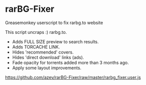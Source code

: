# rarBG-Fixer
Greasemonkey userscript to fix rarbg.to website

This script uncraps :) rarbg.to.

- Adds FULL SIZE preview to search results.
- Adds TORCACHE LINK.
- Hides 'recommended' covers.
- Hides 'direct download' links (ads).
- Fade opacity for torrents added more than 3 months ago.
- Apply some layout improvements.

https://github.com/azev/rarBG-Fixer/raw/master/rarbg_fixer.user.js
